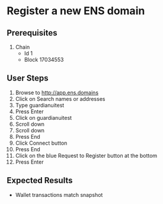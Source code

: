 # Register a new ENS domain

## Prerequisites

1. Chain
   - Id 1
   - Block 17034553

## User Steps

1. Browse to http://app.ens.domains
1. Click on Search names or addresses
1. Type guardianuitest
1. Press Enter
1. Click on guardianuitest
1. Scroll down
1. Scroll down
1. Press End
1. Click Connect button
1. Press End
1. Click on the blue Request to Register button at the bottom
1. Press Enter

## Expected Results

- Wallet transactions match snapshot
